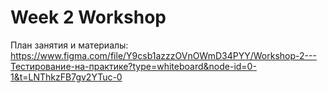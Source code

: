 # Week 2 Workshop



План занятия и материалы: https://www.figma.com/file/Y9csb1azzzOVnOWmD34PYY/Workshop-2---Тестирование-на-практике?type=whiteboard&node-id=0-1&t=LNThkzFB7gv2YTuc-0